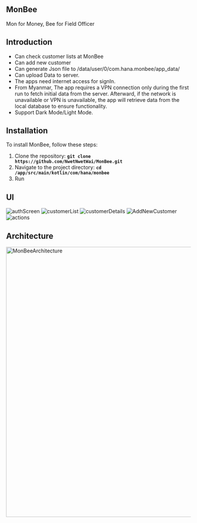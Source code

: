 
## **MonBee**

Mon for Money,
Bee for Field Officer

## **Introduction**

 - Can check customer lists at MonBee
 - Can add new customer
 - Can generate Json file to /data/user/0/com.hana.monbee/app_data/
 - Can upload Data to server.
 - The apps need internet access for signIn.
 - From Myanmar, The app requires a VPN connection only during the first run to fetch initial data from the server.
 Afterward, if the network is unavailable or VPN is unavailable, the app will retrieve data from the local database to ensure functionality.
- Support Dark Mode/Light Mode.
  

## **Installation**

To install MonBee, follow these steps:

1. Clone the repository: **`git clone https://github.com/NwetNwetWai/MonBee.git`**
2. Navigate to the project directory: **`cd /app/src/main/kotlin/com/hana/monbee`**
3. Run

## **UI**
![authScreen](https://github.com/user-attachments/assets/811dfebe-1cba-4d87-9c42-e2005ab974bf)
![customerList](https://github.com/user-attachments/assets/7487ed66-766d-42e2-ab9b-86265044ce6e)
![customerDetails](https://github.com/user-attachments/assets/39095d6d-fa54-460d-88c8-21a7f9fa7425)
![AddNewCustomer](https://github.com/user-attachments/assets/a6f6f8c5-fba5-450a-9fe9-8cea900e5cd8)
![actions](https://github.com/user-attachments/assets/f06b70c3-49ff-4eb0-9cda-742ce9b121df)

## **Architecture**

<img width="738" alt="MonBeeArchitecture" src="https://github.com/user-attachments/assets/5c82a93c-3f21-4950-90c1-b32157fbe802">

